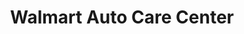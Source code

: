 ---
title: "Walmart Auto Care Center"
url: /scottsdale/walmart-auto-care-center/
shop: Autowerkstatt
---